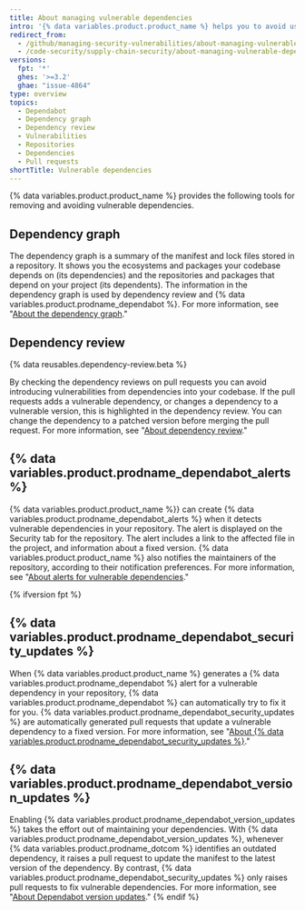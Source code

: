 ```yaml
---
title: About managing vulnerable dependencies
intro: '{% data variables.product.product_name %} helps you to avoid using third-party software that contains known vulnerabilities.'
redirect_from:
  - /github/managing-security-vulnerabilities/about-managing-vulnerable-dependencies
  - /code-security/supply-chain-security/about-managing-vulnerable-dependencies
versions:
  fpt: '*'
  ghes: '>=3.2'
  ghae: "issue-4864"
type: overview
topics:
  - Dependabot
  - Dependency graph
  - Dependency review
  - Vulnerabilities
  - Repositories
  - Dependencies
  - Pull requests
shortTitle: Vulnerable dependencies
---
```

<!--Marketing-LINK: From /features/security/software-supply-chain page "Managing vulnerabilities in your project’s dependencies ".-->

{% data variables.product.product_name %} provides the following tools for removing and avoiding vulnerable dependencies.

## Dependency graph
The dependency graph is a summary of the manifest and lock files stored in a repository. It shows you the ecosystems and packages your codebase depends on (its dependencies) and the repositories and packages that depend on your project (its dependents). The information in the dependency graph is used by dependency review and {% data variables.product.prodname_dependabot %}.
For more information, see "[About the dependency graph](/github/visualizing-repository-data-with-graphs/about-the-dependency-graph)."

## Dependency review

{% data reusables.dependency-review.beta %}

By checking the dependency reviews on pull requests you can avoid introducing vulnerabilities from dependencies into your codebase. If the pull requests adds a vulnerable dependency, or changes a dependency to a vulnerable version, this is highlighted in the dependency review. You can change the dependency to a patched version before merging the pull request. For more information, see "[About dependency review](/code-security/supply-chain-security/about-dependency-review)."

## {% data variables.product.prodname_dependabot_alerts %}
{% data variables.product.product_name %}} can create {% data variables.product.prodname_dependabot_alerts %} when it detects vulnerable dependencies in your repository. The alert is displayed on the Security tab for the repository. The alert includes a link to the affected file in the project, and information about a fixed version. {% data variables.product.product_name %} also notifies the maintainers of the repository, according to their notification preferences. For more information, see "[About alerts for vulnerable dependencies](/code-security/supply-chain-security/about-alerts-for-vulnerable-dependencies)."

{% ifversion fpt %}
## {% data variables.product.prodname_dependabot_security_updates %}
When {% data variables.product.product_name %} generates a {% data variables.product.prodname_dependabot %} alert for a vulnerable dependency in your repository, {% data variables.product.prodname_dependabot %} can automatically try to fix it for you. {% data variables.product.prodname_dependabot_security_updates %} are automatically generated pull requests that update a vulnerable dependency to a fixed version. For more information, see "[About {% data variables.product.prodname_dependabot_security_updates %}](/github/managing-security-vulnerabilities/about-dependabot-security-updates)."

## {% data variables.product.prodname_dependabot_version_updates %}
Enabling {% data variables.product.prodname_dependabot_version_updates %} takes the effort out of maintaining your dependencies. With {% data variables.product.prodname_dependabot_version_updates %}, whenever {% data variables.product.prodname_dotcom  %} identifies an outdated dependency, it raises a pull request to update the manifest to the latest version of the dependency. By contrast, {% data variables.product.prodname_dependabot_security_updates %} only raises pull requests to fix vulnerable dependencies. For more information, see "[About Dependabot version updates](/github/administering-a-repository/about-dependabot-version-updates)."
{% endif %}
